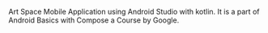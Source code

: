 Art Space Mobile Application using Android Studio with kotlin. It is a part of Android Basics with Compose a Course by Google.
